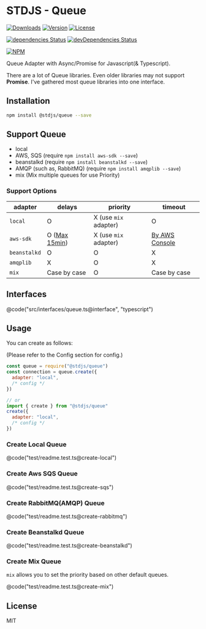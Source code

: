 # STDJS - Queue

[![Downloads](https://img.shields.io/npm/dt/@stdjs/queue.svg)](https://npmcharts.com/compare/@stdjs/queue?minimal=true)
[![Version](https://img.shields.io/npm/v/@stdjs/queue.svg)](https://www.npmjs.com/package/@stdjs/queue)
[![License](https://img.shields.io/npm/l/@stdjs/queue.svg)](https://www.npmjs.com/package/@stdjs/queue)

[![dependencies Status](https://david-dm.org/corgidisco/stdjs-queue/status.svg)](https://david-dm.org/corgidisco/stdjs-queue)
[![devDependencies Status](https://david-dm.org/corgidisco/stdjs-queue/dev-status.svg)](https://david-dm.org/corgidisco/stdjs-queue?type=dev)

[![NPM](https://nodeico.herokuapp.com/@stdjs/queue.svg)](https://www.npmjs.com/package/@stdjs/queue)

Queue Adapter with Async/Promise for Javascript(& Typescript).

There are a lot of Queue libraries. Even older libraries may not support **Promise**. I've gathered most queue libraries into one interface.

## Installation

```bash
npm install @stdjs/queue --save
```

## Support Queue

- local
- AWS, SQS (require `npm install aws-sdk --save`)
- beanstalkd (require `npm install beanstalkd --save`)
- AMQP (such as, RabbitMQ) (require `npm install amqplib --save`)
- mix (Mix multiple queues for use Priority)

### Support Options

adapter | delays | priority | timeout
--- | --- | --- | ---
`local` | O | X (use `mix` adapter) | O
`aws-sdk` | O ([Max 15min](https://docs.aws.amazon.com/AWSSimpleQueueService/latest/SQSDeveloperGuide/sqs-delay-queues.html)) | X (use `mix` adapter) | [By AWS Console](https://docs.aws.amazon.com/AWSSimpleQueueService/latest/SQSDeveloperGuide/sqs-visibility-timeout.html#changing-message-visibility-timeout)
`beanstalkd` | O | O | X
`amqplib` | X | O | X |
`mix` | Case by case | O | Case by case

## Interfaces

@code("src/interfaces/queue.ts@interface", "typescript")

## Usage

You can create as follows:

(Please refer to the Config section for config.)

```javascript
const queue = require("@stdjs/queue")
const connection = queue.create({
  adapter: "local",
  /* config */
})

// or
import { create } from "@stdjs/queue"
create({
  adapter: "local",
  /* config */
})
```

### Create Local Queue

@code("test/readme.test.ts@create-local")

### Create Aws SQS Queue

@code("test/readme.test.ts@create-sqs")

### Create RabbitMQ(AMQP) Queue

@code("test/readme.test.ts@create-rabbitmq")

### Create Beanstalkd Queue

@code("test/readme.test.ts@create-beanstalkd")

### Create Mix Queue

`mix` allows you to set the priority based on other default queues.

@code("test/readme.test.ts@create-mix")

## License

MIT

